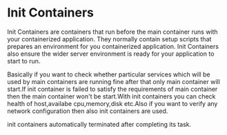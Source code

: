 # Init Containers


Init Containers are containers that run before the main container runs with your containerized application. They normally contain setup scripts that prepares an environment for you containerized application. Init Containers also ensure the wider server environment is ready for your application to start to run.

Basically if you want to check whether particular services which will be used by main containers are running fine after that only main container will start.If init container is failed to satisfy the requirements of main container then the main container won't be start.With init containers you can check health of host,availabe cpu,memory,disk etc.Also if you want to verify any network configuration then also init containers are used.

init containers automatically terminated after completing its task.

